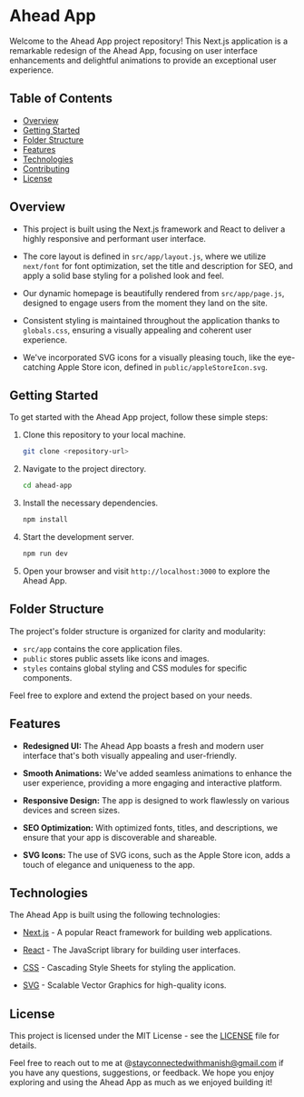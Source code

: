 # Ahead App

Welcome to the Ahead App project repository! This Next.js application is a remarkable redesign of the Ahead App, focusing on user interface enhancements and delightful animations to provide an exceptional user experience.

## Table of Contents

- [Overview](#overview)
- [Getting Started](#getting-started)
- [Folder Structure](#folder-structure)
- [Features](#features)
- [Technologies](#technologies)
- [Contributing](#contributing)
- [License](#license)

## Overview

- This project is built using the Next.js framework and React to deliver a highly responsive and performant user interface.

- The core layout is defined in `src/app/layout.js`, where we utilize `next/font` for font optimization, set the title and description for SEO, and apply a solid base styling for a polished look and feel.

- Our dynamic homepage is beautifully rendered from `src/app/page.js`, designed to engage users from the moment they land on the site.

- Consistent styling is maintained throughout the application thanks to `globals.css`, ensuring a visually appealing and coherent user experience.

- We've incorporated SVG icons for a visually pleasing touch, like the eye-catching Apple Store icon, defined in `public/appleStoreIcon.svg`.

## Getting Started

To get started with the Ahead App project, follow these simple steps:

1. Clone this repository to your local machine.
   ```bash
   git clone <repository-url>
   ```

2. Navigate to the project directory.
   ```bash
   cd ahead-app
   ```

3. Install the necessary dependencies.
   ```bash
   npm install
   ```

4. Start the development server.
   ```bash
   npm run dev
   ```

5. Open your browser and visit `http://localhost:3000` to explore the Ahead App.

## Folder Structure

The project's folder structure is organized for clarity and modularity:

- `src/app` contains the core application files.
- `public` stores public assets like icons and images.
- `styles` contains global styling and CSS modules for specific components.

Feel free to explore and extend the project based on your needs.

## Features

- **Redesigned UI:** The Ahead App boasts a fresh and modern user interface that's both visually appealing and user-friendly.

- **Smooth Animations:** We've added seamless animations to enhance the user experience, providing a more engaging and interactive platform.

- **Responsive Design:** The app is designed to work flawlessly on various devices and screen sizes.

- **SEO Optimization:** With optimized fonts, titles, and descriptions, we ensure that your app is discoverable and shareable.

- **SVG Icons:** The use of SVG icons, such as the Apple Store icon, adds a touch of elegance and uniqueness to the app.

## Technologies

The Ahead App is built using the following technologies:

- [Next.js](https://nextjs.org/) - A popular React framework for building web applications.

- [React](https://reactjs.org/) - The JavaScript library for building user interfaces.

- [CSS](https://developer.mozilla.org/en-US/docs/Web/CSS) - Cascading Style Sheets for styling the application.

- [SVG](https://developer.mozilla.org/en-US/docs/Web/SVG) - Scalable Vector Graphics for high-quality icons.


## License

This project is licensed under the MIT License - see the [LICENSE](LICENSE) file for details.

Feel free to reach out to me at @stayconnectedwithmanish@gmail.com if you have any questions, suggestions, or feedback. We hope you enjoy exploring and using the Ahead App as much as we enjoyed building it!